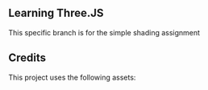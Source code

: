 ## Learning Three.JS

This specific branch is for the simple shading assignment

## Credits
This project uses the following assets:


